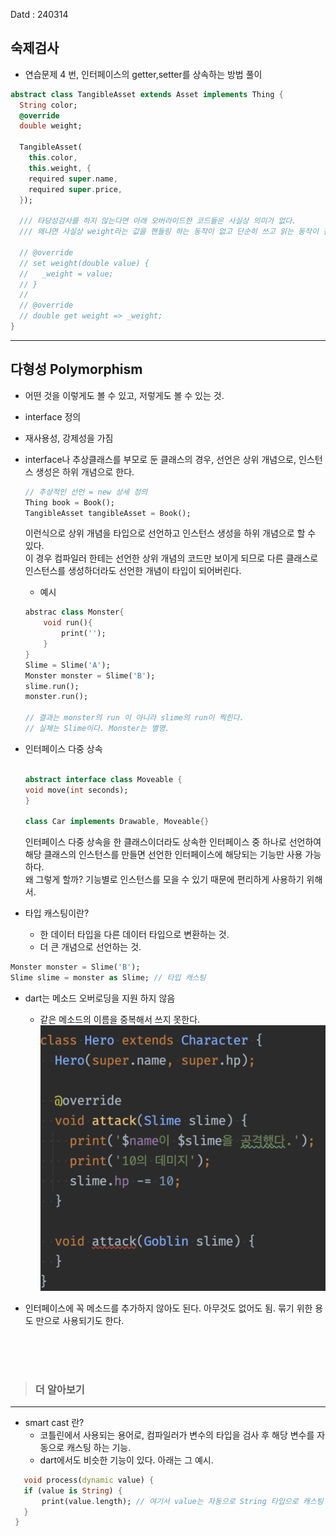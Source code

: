 Datd : 240314

## 숙제검사
- 연습문제 4 번, 인터페이스의 getter,setter를 상속하는 방법 풀이
~~~dart
abstract class TangibleAsset extends Asset implements Thing {
  String color;
  @override
  double weight;

  TangibleAsset(
    this.color,
    this.weight, {
    required super.name,
    required super.price,
  });

  /// 타당성검사를 하지 않는다면 아래 오버라이드한 코드들은 사실상 의미가 없다. 
  /// 왜냐면 사실상 weight라는 값을 핸들링 하는 동작이 없고 단순히 쓰고 읽는 동작이 전부라서, 굳이 private으로 할 필요 없이 pubilc으로 하고 인터페이스에 구현된 getter/setter를 오버라이드 하는 대신, 변수에 오버라이드를 붙여주면 된다!

  // @override
  // set weight(double value) {
  //   _weight = value;
  // }
  //
  // @override
  // double get weight => _weight;
}
~~~
----
## 다형성 Polymorphism
- 어떤 것을 이렇게도 볼 수 있고, 저렇게도 볼 수 있는 것.
- interface 정의
- 재사용성, 강제성을 가짐
- interface나 추상클래스를 부모로 둔 클래스의 경우, 선언은 상위 개념으로, 인스턴스 생성은 하위 개념으로 한다.

  
    ~~~dart
    // 추상적인 선언 = new 상세 정의
    Thing book = Book(); 
    TangibleAsset tangibleAsset = Book(); 
    
    ~~~
    이런식으로 상위 개념을 타입으로 선언하고 인스턴스 생성을 하위 개념으로 할 수 있다.  
    이 경우 컴파일러 한테는 선언한 상위 개념의 코드만 보이게 되므로 다른 클래스로 인스턴스를 생성하더라도 선언한 개념이 타입이 되어버린다.
    - 예시
    ~~~dart
    abstrac class Monster{
        void run(){ 
            print('');
        }
    }
    Slime = Slime('A');
    Monster monster = Slime('B');
    slime.run();
    monster.run(); 
    
    // 결과는 monster의 run 이 아니라 slime의 run이 찍힌다.
    // 실체는 Slime이다. Monster는 별명.
    ~~~

- 인터페이스 다중 상속
    ~~~dart

    abstract interface class Moveable {
	void move(int seconds);
    }

    class Car implements Drawable, Moveable{}

    ~~~
   인터페이스 다중 상속을 한 클래스이더라도 상속한 인터페이스 중 하나로 선언하여 해당 클래스의 인스턴스를 만들면
  선언한 인터페이스에 해당되는 기능만 사용 가능 하다.  
  왜 그렇게 할까? 기능별로 인스턴스를 모을 수 있기 때문에 편리하게 사용하기 위해서.
  


 - 타입 캐스팅이란?   
   - 한 데이터 타입을 다른 데이터 타입으로 변환하는 것.  
   - 더 큰 개념으로 선언하는 것.
  
  ~~~dart
  Monster monster = Slime('B');
  Slime slime = monster as Slime; // 타입 캐스팅

  ~~~
 - dart는 메소드 오버로딩을 지원 하지 않음
   - 같은 메소드의 이름을 중복해서 쓰지 못한다.
   ![alt text](image-1.png)

 - 인터페이스에 꼭 메소드를 추가하지 않아도 된다. 아무것도 없어도 됨. 묶기 위한 용도 만으로 사용되기도 한다.

  
  </br></br></br>

>### 더 알아보기
---- 

- smart cast 란?
  - 코틀린에서 사용되는 용어로, 컴파일러가 변수의 타입을 검사 후 해당 변수를 자동으로 캐스팅 하는 기능.
  - dart에서도 비슷한 기능이 있다. 아래는 그 예시.
 ~~~dart
    void process(dynamic value) {
    if (value is String) {
        print(value.length); // 여기서 value는 자동으로 String 타입으로 캐스팅
    }
  }
 ~~~